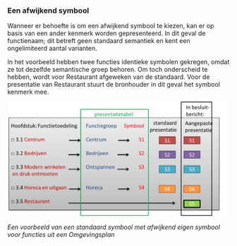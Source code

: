 ### Een afwijkend symbool

Wanneer er behoefte is om een afwijkend symbool te kiezen, kan er op basis van
een ander kenmerk worden gepresenteerd. In dit geval de functienaam; dit betreft
geen standaard semantiek en kent een ongelimiteerd aantal varianten.

In het voorbeeld hebben twee functies identieke symbolen gekregen, omdat ze tot
dezelfde semantische groep behoren. Om toch onderscheid te hebben, wordt voor
Restaurant afgeweken van de standaard. Voor de presentatie van Restaurant stuurt
de bronhouder in dit geval het symbool kenmerk mee.

![](media/7cba78ca067be9bd5713b10b7460e68b.png)

*Een voorbeeld van een standaard symbool met afwijkend eigen symbool voor
functies uit een Omgevingsplan*
